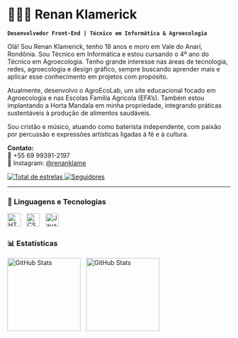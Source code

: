 # 👨🏻‍💻 Renan Klamerick

**`Desenvolvedor Front-End | Técnico em Informática & Agroecologia`**

Olá! Sou Renan Klamerick, tenho 18 anos e moro em Vale do Anari, Rondônia. Sou Técnico em Informática e estou cursando o 4º ano do Técnico em Agroecologia. Tenho grande interesse nas áreas de tecnologia, redes, agroecologia e design gráfico, sempre buscando aprender mais e aplicar esse conhecimento em projetos com propósito.

Atualmente, desenvolvo o AgroEcoLab, um site educacional focado em Agroecologia e nas Escolas Família Agrícola (EFA’s). Também estou implantando a Horta Mandala em minha propriedade, integrando práticas sustentáveis à produção de alimentos saudáveis.

Sou cristão e músico, atuando como baterista independente, com paixão por percussão e expressões artísticas ligadas à fé e à cultura.

**Contato:**  
📱 +55 69 99391-2197  
📸 Instagram: [@renanklame](https://www.instagram.com/renanklame/)

<p align="left">
    <a href="https://github.com/klamerick?tab=repositories&sort=stargazers">
        <img 
            alt="Total de estrelas" 
            title="Total de estrelas GitHub" 
            src="https://custom-icon-badges.demolab.com/github/stars/klamerick?color=55960c&style=for-the-badge&labelColor=488207&logo=star&label=estrelas"
        />
    </a>
    <a href="https://github.com/klamerick?tab=followers">
        <img 
            alt="Seguidores" 
            title="Me siga no GitHub" 
            src="https://custom-icon-badges.demolab.com/github/followers/klamerick?color=236ad3&labelColor=1155ba&style=for-the-badge&logo=github&label=Seguidores&logoColor=white"
        />
    </a>
</p>

---

### 🤖 Linguagens e Tecnologias

<img 
    align="left" 
    alt="HTML"
    title="HTML" 
    width="30px" 
    style="padding-right: 10px;" 
    src="https://cdn.jsdelivr.net/gh/devicons/devicon@latest/icons/html5/html5-original.svg" 
/>
<img 
    align="left" 
    alt="CSS" 
    title="CSS"
    width="30px" 
    style="padding-right: 10px;" 
    src="https://cdn.jsdelivr.net/gh/devicons/devicon@latest/icons/css3/css3-original.svg" 
/>
<img 
    align="left" 
    alt="JavaScript" 
    title="JavaScript"
    width="30px" 
    style="padding-right: 10px;" 
    src="https://cdn.jsdelivr.net/gh/devicons/devicon@latest/icons/javascript/javascript-original.svg" 
/>

<br/>
<br/>

### 📊 Estatísticas

<p>
  <img 
    align="left" 
    alt="GitHub Stats" 
    height="165" 
    style="padding-right: 10px;" 
    src="https://github-readme-stats.vercel.app/api?username=klamerick&show_icons=true&theme=tokyonight&include_all_commits=true&locale=pt-br" 
  />

<img 
      align="left" 
      alt="GitHub Stats" 
      height="165" 
      src="https://github-readme-stats.vercel.app/api/top-langs/?username=klamerick&theme=tokyonight&layout=compact&custom_title=Tecnologias&langs_count=3" 
  />

</p>
